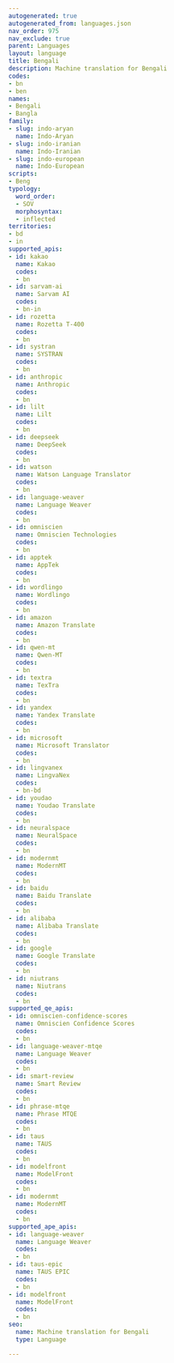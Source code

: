 ```yaml
---
autogenerated: true
autogenerated_from: languages.json
nav_order: 975
nav_exclude: true
parent: Languages
layout: language
title: Bengali
description: Machine translation for Bengali
codes:
- bn
- ben
names:
- Bengali
- Bangla
family:
- slug: indo-aryan
  name: Indo-Aryan
- slug: indo-iranian
  name: Indo-Iranian
- slug: indo-european
  name: Indo-European
scripts:
- Beng
typology:
  word_order:
  - SOV
  morphosyntax:
  - inflected
territories:
- bd
- in
supported_apis:
- id: kakao
  name: Kakao
  codes:
  - bn
- id: sarvam-ai
  name: Sarvam AI
  codes:
  - bn-in
- id: rozetta
  name: Rozetta T-400
  codes:
  - bn
- id: systran
  name: SYSTRAN
  codes:
  - bn
- id: anthropic
  name: Anthropic
  codes:
  - bn
- id: lilt
  name: Lilt
  codes:
  - bn
- id: deepseek
  name: DeepSeek
  codes:
  - bn
- id: watson
  name: Watson Language Translator
  codes:
  - bn
- id: language-weaver
  name: Language Weaver
  codes:
  - bn
- id: omniscien
  name: Omniscien Technologies
  codes:
  - bn
- id: apptek
  name: AppTek
  codes:
  - bn
- id: wordlingo
  name: Wordlingo
  codes:
  - bn
- id: amazon
  name: Amazon Translate
  codes:
  - bn
- id: qwen-mt
  name: Qwen-MT
  codes:
  - bn
- id: textra
  name: TexTra
  codes:
  - bn
- id: yandex
  name: Yandex Translate
  codes:
  - bn
- id: microsoft
  name: Microsoft Translator
  codes:
  - bn
- id: lingvanex
  name: LingvaNex
  codes:
  - bn-bd
- id: youdao
  name: Youdao Translate
  codes:
  - bn
- id: neuralspace
  name: NeuralSpace
  codes:
  - bn
- id: modernmt
  name: ModernMT
  codes:
  - bn
- id: baidu
  name: Baidu Translate
  codes:
  - bn
- id: alibaba
  name: Alibaba Translate
  codes:
  - bn
- id: google
  name: Google Translate
  codes:
  - bn
- id: niutrans
  name: Niutrans
  codes:
  - bn
supported_qe_apis:
- id: omniscien-confidence-scores
  name: Omniscien Confidence Scores
  codes:
  - bn
- id: language-weaver-mtqe
  name: Language Weaver
  codes:
  - bn
- id: smart-review
  name: Smart Review
  codes:
  - bn
- id: phrase-mtqe
  name: Phrase MTQE
  codes:
  - bn
- id: taus
  name: TAUS
  codes:
  - bn
- id: modelfront
  name: ModelFront
  codes:
  - bn
- id: modernmt
  name: ModernMT
  codes:
  - bn
supported_ape_apis:
- id: language-weaver
  name: Language Weaver
  codes:
  - bn
- id: taus-epic
  name: TAUS EPIC
  codes:
  - bn
- id: modelfront
  name: ModelFront
  codes:
  - bn
seo:
  name: Machine translation for Bengali
  type: Language

---
```


